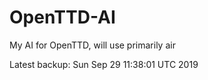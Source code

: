 # OpenTTD-AI
My AI for OpenTTD, will use primarily air

Latest backup: Sun Sep 29 11:38:01 UTC 2019
